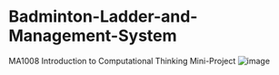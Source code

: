 # Badminton-Ladder-and-Management-System
MA1008 Introduction to Computational Thinking Mini-Project
![image](https://user-images.githubusercontent.com/65124287/206387679-6a4920d6-2b1a-4b13-ba66-11a72adb1b87.png)
